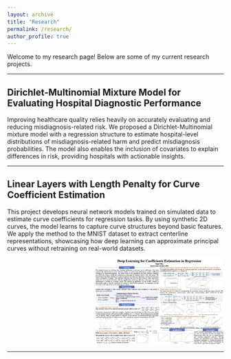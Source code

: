 ```yaml
---
layout: archive
title: "Research"
permalink: /research/
author_profile: true
---
```


Welcome to my research page! Below are some of my current research projects.

---

## Dirichlet-Multinomial Mixture Model for Evaluating Hospital Diagnostic Performance

Improving healthcare quality relies heavily on accurately evaluating and reducing misdiagnosis-related risk. We proposed a Dirichlet-Multinomial mixture model with a regression structure to estimate hospital-level distributions of misdiagnosis-related harm and predict misdiagnosis probabilities. The model also enables the inclusion of covariates to explain differences in risk, providing hospitals with actionable insights.

---

## Linear Layers with Length Penalty for Curve Coefficient Estimation

This project develops neural network models trained on simulated data to estimate curve coefficients for regression tasks. By using synthetic 2D curves, the model learns to capture curve structures beyond basic features. We apply the method to the MNIST dataset to extract centerline representations, showcasing how deep learning can approximate principal curves without retraining on real-world datasets.

<p style="text-align: right;">
  <img src="/research/DLcurves.png" alt="Deep Learning Curve Poster" width="300px" />
</p>

---
